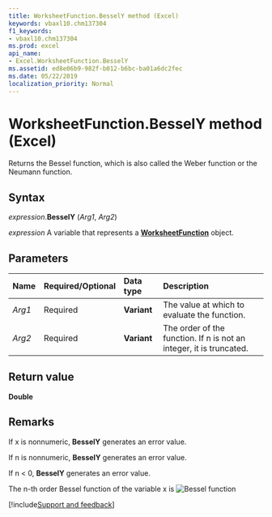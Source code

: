 ```yaml
---
title: WorksheetFunction.BesselY method (Excel)
keywords: vbaxl10.chm137304
f1_keywords:
- vbaxl10.chm137304
ms.prod: excel
api_name:
- Excel.WorksheetFunction.BesselY
ms.assetid: ed8e06b9-982f-b012-b6bc-ba01a6dc2fec
ms.date: 05/22/2019
localization_priority: Normal
---
```



# WorksheetFunction.BesselY method (Excel)

Returns the Bessel function, which is also called the Weber function or the Neumann function.


## Syntax

_expression_.**BesselY** (_Arg1_, _Arg2_)

_expression_ A variable that represents a **[WorksheetFunction](Excel.WorksheetFunction.md)** object.


## Parameters

|Name|Required/Optional|Data type|Description|
|:-----|:-----|:-----|:-----|
| _Arg1_|Required| **Variant**|The value at which to evaluate the function.|
| _Arg2_|Required| **Variant**|The order of the function. If n is not an integer, it is truncated.|

## Return value

**Double**


## Remarks

If x is nonnumeric, **BesselY** generates an error value.
    
If n is nonnumeric, **BesselY** generates an error value.
    
If n < 0, **BesselY** generates an error value.
    
The n-th order Bessel function of the variable x is ![Bessel function](../images/awfbsly1_ZA06051118.gif)




[!include[Support and feedback](~/includes/feedback-boilerplate.md)]
